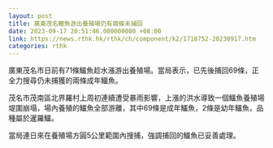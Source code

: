 ```yaml
---
layout: post
title: 廣東茂名鱷魚游出養殖場仍有兩條未捕回
date: 2023-09-17 20:51:46.000000000 +08:00
link: https://news.rthk.hk/rthk/ch/component/k2/1718752-20230917.htm
categories: rthk
---
```


廣東茂名市日前有71條鱷魚趁水漲游出養殖場。當局表示，已先後捕回69條，正全力搜尋仍未捕獲的兩條成年鱷魚。 

茂名市茂南區北界羅村上周初連續遭受暴雨影響，上漲的洪水導致一個鱷魚養殖場堤圍崩塌，場內養殖的鱷魚全部游離，其中69條是成年鱷魚，2條是幼年鱷魚，品種屬於暹羅鱷。

當局連日來在養殖場方圓5公里範圍內搜捕，強調捕回的鱷魚已妥善處理。
